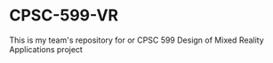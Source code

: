# CPSC-599-VR
This is my team's repository for or CPSC 599 Design of Mixed Reality Applications project
